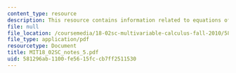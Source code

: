 ```yaml
---
content_type: resource
description: This resource contains information related to equations of planes.
file: null
file_location: /coursemedia/18-02sc-multivariable-calculus-fall-2010/581296ab1100fe5615fccb7ff2511530_MIT18_02SC_notes_5.pdf
file_type: application/pdf
resourcetype: Document
title: MIT18_02SC_notes_5.pdf
uid: 581296ab-1100-fe56-15fc-cb7ff2511530
---
```

